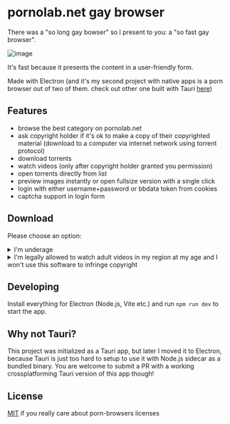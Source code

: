 # pornolab.net gay browser

There was a "so long gay bowser" so I present to you: a "so fast gay browser". 

![image](https://github.com/VityaSchel/sofastgaybrowser/assets/59040542/a867c7eb-0c5f-4b19-8af9-1e27f0bf8990)

It's fast because it presents the content in a user-friendly form.

Made with Electron (and it's my second project with native apps is a porn browser out of two of them. check out other one built with Tauri [here](https://github.com/VityaSchel/mypron))

## Features

- browse the best category on pornolab.net
- ask copyright holder if it's ok to make a copy of their copyrighted material (download to a computer via internet network using torrent protocol)
- download torrents
- watch videos (only after copyright holder granted you permission)
- open torrents directly from list
- preview images instantly or open fullsize version with a single click
- login with either username+password or bbdata token from cookies
- captcha support in login form

## Download

Please choose an option:

<details>
  <summary>I'm underage</summary>
  
  I'm sorry, you are not allowed to download this piece of software or use it. momma says it's bed time and you should go to sleep pooky-pooky. you can download it when you are 18 years old.
</details>

<details>
  <summary>I'm legally allowed to watch adult videos in my region at my age and I won't use this software to infringe copyright</summary>
  
  Download it from [releases page](https://github.com/VityaSchel/sofastgaybrowser/releases) and run it. Only version for macOS is supported. Please use Electron instructions to build versions for other OSes.
</details>

## Developing

Install everything for Electron (Node.js, Vite etc.) and run `npm run dev` to start the app.

## Why not Tauri?

This project was initialized as a Tauri app, but later I moved it to Electron, because Tauri is just too hard to setup to use it with Node.js sidecar as a bundled binary. You are welcome to submit a PR with a working crossplatforming Tauri version of this app though!

## License

[MIT](./LICENSE.md) if you really care about porn-browsers licenses
